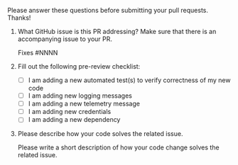 Please answer these questions before submitting your pull requests. Thanks!

1. What GitHub issue is this PR addressing? Make sure that there is an accompanying issue to your PR.

   Fixes #NNNN

2. Fill out the following pre-review checklist:

   - [ ] I am adding a new automated test(s) to verify correctness of my new code
   - [ ] I am adding new logging messages
   - [ ] I am adding a new telemetry message
   - [ ] I am adding new credentials
   - [ ] I am adding a new dependency

3. Please describe how your code solves the related issue.

   Please write a short description of how your code change solves the related issue.
